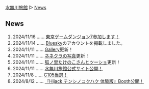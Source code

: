 [水無川旅館](/top) ▷ [News](/news)

## News

1. <time datetime="2024-11-16T00:30+09:00">2024/11/16</time> …… [東京ゲームダンジョン7参加します！](/news/tokyo-game-dungeon-7)
1. <time datetime="2024-11-14T01:16+09:00">2024/11/14</time> …… [Bluesky](https://bsky.app/profile/bydriv.bsky.social)のアカウントを掲載しました。
1. <time datetime="2024-11-11T22:43+09:00">2024/11/11</time> …… [Gallery](/gallery)更新！
1. <time datetime="2024-11-11T04:00+09:00">2024/11/11</time> …… [ネネクラの写真](/memorial/2024-08-16)更新！
1. <time datetime="2024-11-11T03:00+09:00">2024/11/11</time> …… [狐ノ里たけのこさんとツーショ](/memorial/2024-11-10)更新！
1. <time datetime="2024-11-11T20:00+09:00">2024/11/11</time> …… [水無川旅館公式サイト公開！](/news/official-site)
1. <time datetime="2024-11-08T17:00+09:00">2024/11/8</time> …… [C105当選！](/news/c105)
1. <time datetime="2024-08-12T17:00+20:10">2024/8/12</time> …… [『Hijack テンシノコクハク 体験版』Booth公開！](/news/tenshinokokuhaku-experimental)
